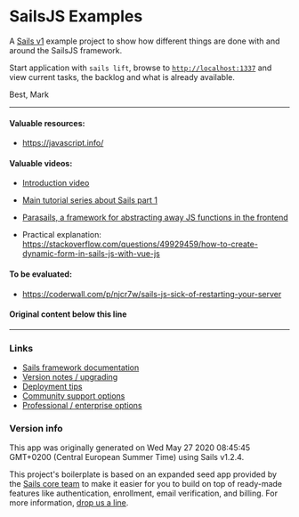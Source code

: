 # SailsJS Examples

A [Sails v1](https://sailsjs.com) example project to show how different things are done with and around the SailsJS framework.

Start application with `sails lift`, browse to [`http://localhost:1337`](http://localhost:1337) and view current tasks, the backlog and what is already available.

Best, Mark

----

#### Valuable resources:
- https://javascript.info/

#### Valuable videos:
- [Introduction video](https://www.youtube.com/watch?v=C43gU8G_V8Q) 

- [Main tutorial series about Sails part 1](https://www.youtube.com/watch?v=I2BdWa83_-U)

- [Parasails, a framework for abstracting away JS functions in the frontend](https://www.youtube.com/watch?v=NCLx3XbijWA)
- Practical explanation: https://stackoverflow.com/questions/49929459/how-to-create-dynamic-form-in-sails-js-with-vue-js

#### To be evaluated:
- https://coderwall.com/p/njcr7w/sails-js-sick-of-restarting-your-server




#### Original content below this line

----

### Links

+ [Sails framework documentation](https://sailsjs.com/get-started)
+ [Version notes / upgrading](https://sailsjs.com/documentation/upgrading)
+ [Deployment tips](https://sailsjs.com/documentation/concepts/deployment)
+ [Community support options](https://sailsjs.com/support)
+ [Professional / enterprise options](https://sailsjs.com/enterprise)


### Version info

This app was originally generated on Wed May 27 2020 08:45:45 GMT+0200 (Central European Summer Time) using Sails v1.2.4.

<!-- Internally, Sails used [`sails-generate@1.17.2`](https://github.com/balderdashy/sails-generate/tree/v1.17.2/lib/core-generators/new). -->


This project's boilerplate is based on an expanded seed app provided by the [Sails core team](https://sailsjs.com/about) to make it easier for you to build on top of ready-made features like authentication, enrollment, email verification, and billing.  For more information, [drop us a line](https://sailsjs.com/support).


<!--
Note:  Generators are usually run using the globally-installed `sails` CLI (command-line interface).  This CLI version is _environment-specific_ rather than app-specific, thus over time, as a project's dependencies are upgraded or the project is worked on by different developers on different computers using different versions of Node.js, the Sails dependency in its package.json file may differ from the globally-installed Sails CLI release it was originally generated with.  (Be sure to always check out the relevant [upgrading guides](https://sailsjs.com/upgrading) before upgrading the version of Sails used by your app.  If you're stuck, [get help here](https://sailsjs.com/support).)
-->

